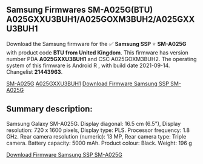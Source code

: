 <h2>Samsung Firmwares SM-A025G(BTU) A025GXXU3BUH1/A025GOXM3BUH2/A025GXXU3BUH1</h2>
Download the Samsung firmware for the ✅ <strong>Samsung SSP </strong> ⭐ <strong>SM-A025G</strong> with product code <strong>BTU</strong> <strong> from United Kingdom</strong>. This firmware has version number PDA <strong>A025GXXU3BUH1</strong> and CSC A025GOXM3BUH2. The operating system of this firmware is Android R , with build date 2021-09-14. Changelist <strong>21443963</strong>.


[SM-A025G](https://samfirm.shop/samsung/model/SM-A025G)
[A025GXXU3BUH1](https://samfirm.shop/samsung/pda/A025GXXU3BUH1)
[Download Firmware Samsung SSP SM-A025G](https://samfirm.shop/samsung/firmware/456315)
<h2>Summary description:</h2>
<p>Samsung Galaxy SM-A025G. Display diagonal: 16.5 cm (6.5"), Display resolution: 720 x 1600 pixels, Display type: PLS. Processor frequency: 1.8 GHz. Rear camera resolution (numeric): 13 MP, Rear camera type: Triple camera. Battery capacity: 5000 mAh. Product colour: Black. Weight: 196 g</p>


[Download Firmware Samsung SSP SM-A025G](https://samfirm.shop/samsung/firmware/456315)
